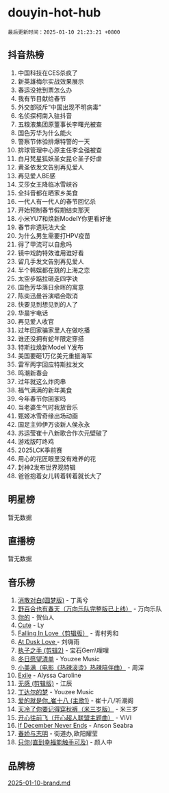 # douyin-hot-hub

`最后更新时间：2025-01-10 21:23:21 +0800`

## 抖音热榜

1. 中国科技在CES杀疯了
1. 新英雄梅尔实战效果展示
1. 春运没抢到票怎么办
1. 我有节目献给春节
1. 外交部驳斥“中国出现不明病毒”
1. 名侦探柯南入驻抖音
1. 五粮液集团原董事长李曙光被查
1. 国色芳华为什么能火
1. 警察节体验排爆特警的一天
1. 排球管理中心原主任李全强被查
1. 白月梵星狐妖圣女昆仑圣子好虐
1. 黄圣依发文告别再见爱人
1. 再见爱人BE感
1. 艾莎女王降临冰雪峡谷
1. 全抖音都在晒家乡美食
1. 一代人有一代人的春节回忆杀
1. 开始预制春节假期结束那天
1. 小米YU7和焕新ModelY你更看好谁
1. 春节非遗玩法大全
1. 为什么男生需要打HPV疫苗
1. 得了甲流可以自愈吗
1. 镜中戏韵特效谁用谁好看
1. 留几手发文告别再见爱人
1. 半个韩娱都在跳的上海之恋
1. 太空步踮拉砸走四字诀
1. 国色芳华落日余晖的寓意
1. 陈奕迅曼谷演唱会取消
1. 快要见到想见到的人了
1. 华晨宇电话
1. 再见爱人收官
1. 过年回家骗家里人在做吃播
1. 谁还没拥有蛇年限定穿搭
1. 特斯拉焕新Model Y发布
1. 美国要砸1万亿美元重振海军
1. 雷军两字回应特斯拉发文
1. 鸣潮新春会
1. 过年就这么炸肉串
1. 福气满满的新年美食
1. 今年春节你回家吗
1. 当老婆生气时我放音乐
1. 甄姬冰雪奇缘出场动画
1. 国足主帅伊万谈新人侯永永
1. 苏运莹崔十八新歌合作次元壁破了
1. 游戏版叮咚鸡
1. 2025LCK季前赛
1. 用心的花匠眼里没有难养的花
1. 封神2发布世界观特辑
1. 爸爸抱着女儿转着转着就长大了

## 明星榜

暂无数据

## 直播榜

暂无数据

## 音乐榜

1. [消散对白(圆梦版)](https://sf5-hl-cdn-tos.douyinstatic.com/obj/tos-cn-ve-2774/og4jB5I5IizzoZVAAAzWgBMAsMDWoArfwBOiFs) - 丁禹兮
1. [野百合也有春天（万向乐队完整版已上线）](https://sf5-hl-cdn-tos.douyinstatic.com/obj/tos-cn-ve-2774/oMnUxhRAMiAGBqDtIPBQ7ACYQZFlJCftcgeDJE) - 万向乐队
1. [你的](https://sf5-hl-cdn-tos.douyinstatic.com/obj/tos-cn-ve-2774/oYuIeKf42jB7sEV6B2upMdpYAgfrQWj0FeRegh) - 贺仙人
1. [Cute](https://sf5-hl-cdn-tos.douyinstatic.com/obj/tos-cn-ve-2774/o4IbIzHWKAAB4wsS5qMBRiiAlEBGTpQRNfFvuo) - Ly
1. [Falling In Love（剪辑版）](https://sf5-hl-cdn-tos.douyinstatic.com/obj/tos-cn-ve-2774/o8ajpA8zzgBPahbBIO8AcKGBLJezFCRd1wfP9f) - 青村秀和
1. [ At Dusk  Love ](https://sf5-hl-cdn-tos.douyinstatic.com/obj/tos-cn-ve-2774/o8CrpCf5CaYgI4ZrtQgMQAFEfuGqNnRSDQAPBc) - 刘嗨雨
1. [执子之手 (剪辑2)](https://sf5-hl-cdn-tos.douyinstatic.com/obj/tos-cn-ve-2774/oUoZLQjCc31XzqsBnBQUNgeKtYPBcgbFDwtfcu) - 宝石Gem\哩哩
1. [冬日愿望清单](https://sf5-hl-cdn-tos.douyinstatic.com/obj/tos-cn-ve-2774/oIIgUOeamCFCVAzxN6MFRLIBlLGpUqQxeeHrLE) - Youzee Music
1. [小美满（电影《热辣滚烫》热辣陪伴曲）](https://sf5-hl-cdn-tos.douyinstatic.com/obj/tos-cn-ve-2774/o0GAn2lSgfZIDUgtevCGDQYnFg4CwnrBaxbTZL) - 周深
1. [Exile](https://sf5-hl-cdn-tos.douyinstatic.com/obj/tos-cn-ve-2774/oYj4gAQTknKE3WW0Je8KGmQ7z1cA4FefwtbufD) - Alyssa Caroline
1. [无感 (剪辑版)](https://sf5-hl-cdn-tos.douyinstatic.com/obj/tos-cn-ve-2774/o0eIsUzJBDlQaQFC5OFlgbMEZC1TFYBftOBn6p) - 江辰
1. [丁达尔的梦](https://sf5-hl-cdn-tos.douyinstatic.com/obj/tos-cn-ve-2774/oMU3WirUZBVQkAC9ccG5P2IQirziZM2RTInUY) - Youzee Music
1. [爱的就是你_崔十八 (主歌1)](https://sf5-hl-cdn-tos.douyinstatic.com/obj/tos-cn-ve-2774/oI5BO5DhFZ6UTcNCnZaOCBLtZ7WIMQGfgnXf5E) - 崔十八/听潮阁
1. [天冷了你要记得穿秋裤（米三岁版）](https://sf5-hl-cdn-tos.douyinstatic.com/obj/tos-cn-ve-2774/oQlIwVIDWiZ6BQilAorS7MA0AgCkQDvcZAdm1) - 米三岁
1. [开心往前飞（开心超人联盟主题曲）](https://sf5-hl-cdn-tos.douyinstatic.com/obj/tos-cn-ve-2774/9d8fb7c82cf1421fb93a9fe925275e0a) - VIVI
1. [If December Never Ends](https://sf3-cdn-tos.douyinstatic.com/obj/tos-cn-ve-2774/oY1IQMoTgCFIBg8RZifyqlBBt1UFgitTYmxeOS) - Anson Seabra
1. [春娇与志明](https://sf5-hl-cdn-tos.douyinstatic.com/obj/tos-cn-ve-2774/e530d8fceb7044b39707d7f9ff54add1) - 街道办,欧阳耀莹
1. [只你(直到幸福能触手可及)](https://sf5-hl-cdn-tos.douyinstatic.com/obj/tos-cn-ve-2774/o0lBkRDzFTeaVSUz3ZZSCBVtZ5DIMQGfgmEAuE) - 颜人中

## 品牌榜

[2025-01-10-brand.md](2025-01-10-brand.md)
